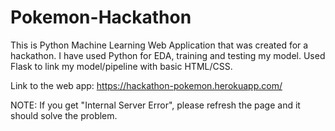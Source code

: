 # Pokemon-Hackathon
This is Python Machine Learning Web Application that was created for a hackathon. 
I have used Python for EDA, training and testing my model. Used Flask to link my model/pipeline with basic HTML/CSS. 

Link to the web app: https://hackathon-pokemon.herokuapp.com/

NOTE: If you get "Internal Server Error", please refresh the page and it should solve the problem. 



